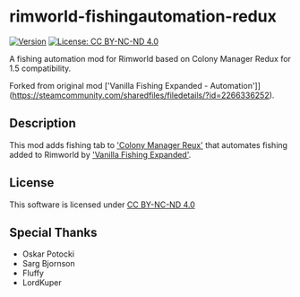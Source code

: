 # rimworld-fishingautomation-redux
[![Version](https://img.shields.io/badge/Rimworld-1.5-green.svg)](http://rimworldgame.com/)
[![License: CC BY-NC-ND 4.0](https://img.shields.io/badge/License-CC%20BY--NC--ND%204.0-blue.svg)](https://creativecommons.org/licenses/by-nc-nd/4.0/)

A fishing automation mod for Rimworld based on Colony Manager Redux for 1.5 compatibility.

Forked from original mod ['Vanilla Fishing Expanded - Automation']](https://steamcommunity.com/sharedfiles/filedetails/?id=2266336252).

## Description
This mod adds fishing tab to ['Colony Manager Reux'](https://steamcommunity.com/sharedfiles/filedetails/?id=3310027356) that automates fishing added to Rimworld by ['Vanilla Fishing Expanded'](https://steamcommunity.com/sharedfiles/filedetails/?id=1914064942&searchtext=fishing).

## License
This software is licensed under [CC BY-NC-ND 4.0](https://creativecommons.org/licenses/by-nc-nd/4.0/)

## Special Thanks
- Oskar Potocki
- Sarg Bjornson
- Fluffy
- LordKuper
